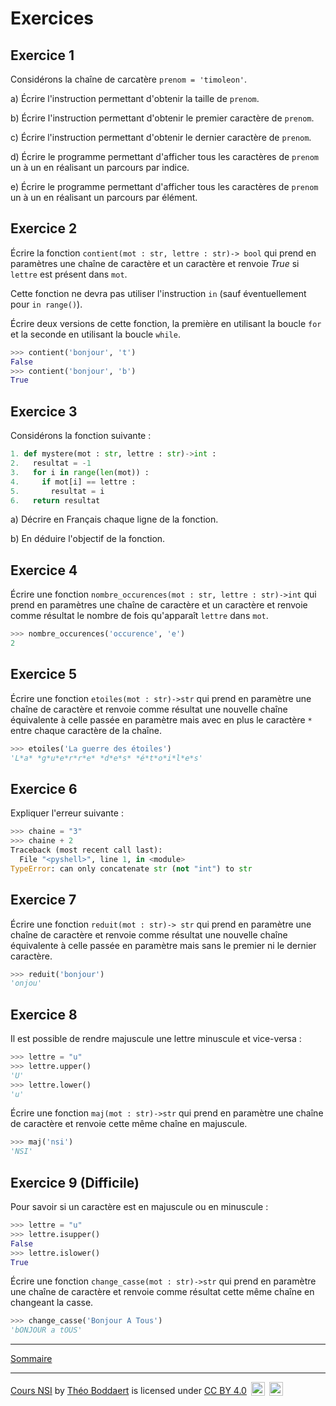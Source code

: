 
# Exercices

## Exercice 1

Considérons la chaîne de carcatère ``prenom = 'timoleon'``.

a) Écrire l'instruction permettant d'obtenir la taille de `prenom`.

b) Écrire l'instruction permettant d'obtenir le premier caractère de `prenom`.

c) Écrire l'instruction permettant d'obtenir le dernier caractère de `prenom`.

d) Écrire le programme permettant d'afficher tous les caractères de `prenom` un à un en réalisant un parcours par indice.

e) Écrire le programme permettant d'afficher tous les caractères de `prenom` un à un en réalisant un parcours par élément.

## Exercice 2

Écrire la fonction `contient(mot : str, lettre : str)-> bool` qui prend en paramètres une chaîne de caractère et un caractère et renvoie $True$ si `lettre` est présent dans `mot`.

Cette fonction ne devra pas utiliser l'instruction `in` (sauf éventuellement pour `in range()`).

Écrire deux versions de cette fonction, la première en utilisant la boucle `for` et la seconde en utilisant la boucle `while`.

```python
>>> contient('bonjour', 't')
False
>>> contient('bonjour', 'b')
True
```

## Exercice 3

Considérons la fonction suivante :

```python
1. def mystere(mot : str, lettre : str)->int :
2.   resultat = -1
3.   for i in range(len(mot)) :
4.     if mot[i] == lettre :
5.       resultat = i
6.   return resultat
```

a) Décrire en Français chaque ligne de la fonction.

b) En déduire l'objectif de la fonction.

## Exercice 4

Écrire une fonction `nombre_occurences(mot : str, lettre : str)->int` qui prend en paramètres une chaîne de caractère et un caractère et renvoie comme résultat le nombre de fois qu'apparaît `lettre` dans `mot`.

```python
>>> nombre_occurences('occurence', 'e')
2
```

## Exercice 5

Écrire une fonction `etoiles(mot : str)->str` qui prend en paramètre une chaîne de caractère et renvoie comme résultat une nouvelle chaîne équivalente à celle passée en paramètre mais avec en plus le caractère `*` entre chaque caractère de la chaîne.

```python
>>> etoiles('La guerre des étoiles')
'L*a* *g*u*e*r*r*e* *d*e*s* *é*t*o*i*l*e*s'
```

## Exercice 6

Expliquer l'erreur suivante :

```python
>>> chaine = "3"
>>> chaine + 2
Traceback (most recent call last):
  File "<pyshell>", line 1, in <module>
TypeError: can only concatenate str (not "int") to str
```

## Exercice 7

Écrire une fonction `reduit(mot : str)-> str` qui prend en paramètre une chaîne de caractère et renvoie comme résultat une nouvelle chaîne équivalente à celle passée en paramètre mais sans le premier ni le dernier caractère.

```python
>>> reduit('bonjour')
'onjou'
```

## Exercice 8

Il est possible de rendre majuscule une lettre minuscule et vice-versa :

```python
>>> lettre = "u"
>>> lettre.upper()
'U'
>>> lettre.lower()
'u'
```

Écrire une fonction `maj(mot : str)->str` qui prend en paramètre une chaîne de caractère et renvoie cette même chaîne en majuscule.

```python
>>> maj('nsi')
'NSI'
```

## Exercice 9 (Difficile)

Pour savoir si un caractère est en majuscule ou en minuscule :

```python
>>> lettre = "u"
>>> lettre.isupper()
False
>>> lettre.islower()
True
```

Écrire une fonction `change_casse(mot : str)->str` qui prend en paramètre une chaîne de caractère et renvoie comme résultat cette même chaîne en changeant la casse.

```python
>>> change_casse('Bonjour A Tous')
'bONJOUR a tOUS'
```
______________

[Sommaire](./../../../README.md)

___________

<p xmlns:cc="http://creativecommons.org/ns#" xmlns:dct="http://purl.org/dc/terms/"><a property="dct:title" rel="cc:attributionURL" href="https://github.com/boddaert/nsi">Cours NSI</a> by <a rel="cc:attributionURL dct:creator" property="cc:attributionName" href="https://github.com/boddaert">Théo Boddaert</a> is licensed under <a href="https://creativecommons.org/licenses/by/4.0/?ref=chooser-v1" target="_blank" rel="license noopener noreferrer" style="display:inline-block;">CC BY 4.0</a>  <img style="height:22px!important;margin-left:3px;vertical-align:text-bottom;" src="https://mirrors.creativecommons.org/presskit/icons/cc.svg?ref=chooser-v1" alt="">  <img style="height:22px!important;margin-left:3px;vertical-align:text-bottom;" src="https://mirrors.creativecommons.org/presskit/icons/by.svg?ref=chooser-v1" alt=""></p> 